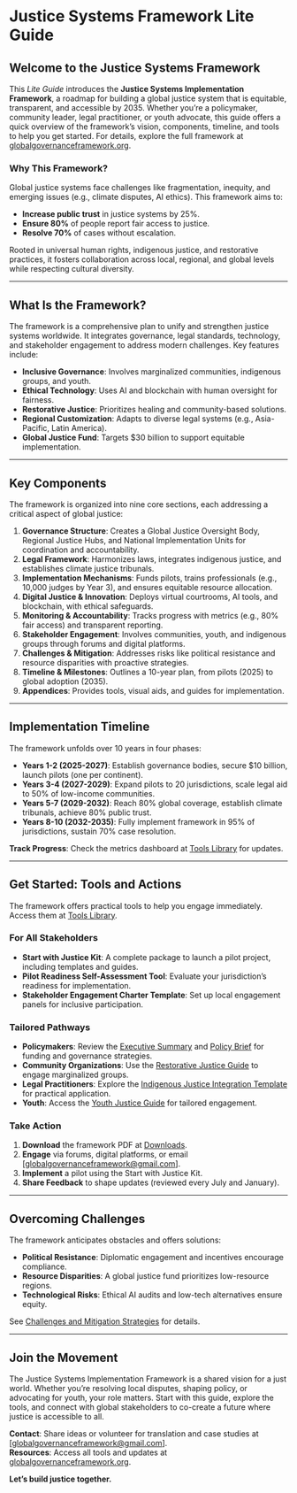 # Justice Systems Framework Lite Guide

## Welcome to the Justice Systems Framework
This *Lite Guide* introduces the **Justice Systems Implementation Framework**, a roadmap for building a global justice system that is equitable, transparent, and accessible by 2035. Whether you’re a policymaker, community leader, legal practitioner, or youth advocate, this guide offers a quick overview of the framework’s vision, components, timeline, and tools to help you get started. For details, explore the full framework at [globalgovernanceframework.org](/framework/docs/implementation/justice-systems).

### Why This Framework?
Global justice systems face challenges like fragmentation, inequity, and emerging issues (e.g., climate disputes, AI ethics). This framework aims to:
- **Increase public trust** in justice systems by 25%.
- **Ensure 80%** of people report fair access to justice.
- **Resolve 70%** of cases without escalation.

Rooted in universal human rights, indigenous justice, and restorative practices, it fosters collaboration across local, regional, and global levels while respecting cultural diversity.

---

## What Is the Framework?
The framework is a comprehensive plan to unify and strengthen justice systems worldwide. It integrates governance, legal standards, technology, and stakeholder engagement to address modern challenges. Key features include:
- **Inclusive Governance**: Involves marginalized communities, indigenous groups, and youth.
- **Ethical Technology**: Uses AI and blockchain with human oversight for fairness.
- **Restorative Justice**: Prioritizes healing and community-based solutions.
- **Regional Customization**: Adapts to diverse legal systems (e.g., Asia-Pacific, Latin America).
- **Global Justice Fund**: Targets $30 billion to support equitable implementation.

---

## Key Components
The framework is organized into nine core sections, each addressing a critical aspect of global justice:

1. **Governance Structure**: Creates a Global Justice Oversight Body, Regional Justice Hubs, and National Implementation Units for coordination and accountability.
2. **Legal Framework**: Harmonizes laws, integrates indigenous justice, and establishes climate justice tribunals.
3. **Implementation Mechanisms**: Funds pilots, trains professionals (e.g., 10,000 judges by Year 3), and ensures equitable resource allocation.
4. **Digital Justice & Innovation**: Deploys virtual courtrooms, AI tools, and blockchain, with ethical safeguards.
5. **Monitoring & Accountability**: Tracks progress with metrics (e.g., 80% fair access) and transparent reporting.
6. **Stakeholder Engagement**: Involves communities, youth, and indigenous groups through forums and digital platforms.
7. **Challenges & Mitigation**: Addresses risks like political resistance and resource disparities with proactive strategies.
8. **Timeline & Milestones**: Outlines a 10-year plan, from pilots (2025) to global adoption (2035).
9. **Appendices**: Provides tools, visual aids, and guides for implementation.

---

## Implementation Timeline
The framework unfolds over 10 years in four phases:

- **Years 1-2 (2025-2027)**: Establish governance bodies, secure $10 billion, launch pilots (one per continent).
- **Years 3-4 (2027-2029)**: Expand pilots to 20 jurisdictions, scale legal aid to 50% of low-income communities.
- **Years 5-7 (2029-2032)**: Reach 80% global coverage, establish climate tribunals, achieve 80% public trust.
- **Years 8-10 (2032-2035)**: Fully implement framework in 95% of jurisdictions, sustain 70% case resolution.

**Track Progress**: Check the metrics dashboard at [Tools Library](/framework/tools/justice-systems) for updates.

---

## Get Started: Tools and Actions
The framework offers practical tools to help you engage immediately. Access them at [Tools Library](/framework/tools/justice-systems).

### For All Stakeholders
- **Start with Justice Kit**: A complete package to launch a pilot project, including templates and guides.
- **Pilot Readiness Self-Assessment Tool**: Evaluate your jurisdiction’s readiness for implementation.
- **Stakeholder Engagement Charter Template**: Set up local engagement panels for inclusive participation.

### Tailored Pathways
- **Policymakers**: Review the [Executive Summary](/framework/tools/justice-systems/executive-summary-en.pdf) and [Policy Brief](/framework/tools/justice-systems/policy-brief-en.pdf) for funding and governance strategies.
- **Community Organizations**: Use the [Restorative Justice Guide](/framework/tools/justice-systems/restorative-justice-guide-en.pdf) to engage marginalized groups.
- **Legal Practitioners**: Explore the [Indigenous Justice Integration Template](/framework/tools/justice-systems/indigenous-justice-integration-template-en.pdf) for practical application.
- **Youth**: Access the [Youth Justice Guide](/framework/tools/justice-systems/youth-justice-guide-en.pdf) for tailored engagement.

### Take Action
1. **Download** the framework PDF at [Downloads](/downloads).
2. **Engage** via forums, digital platforms, or email [globalgovernanceframework@gmail.com].
3. **Implement** a pilot using the Start with Justice Kit.
4. **Share Feedback** to shape updates (reviewed every July and January).

---

## Overcoming Challenges
The framework anticipates obstacles and offers solutions:
- **Political Resistance**: Diplomatic engagement and incentives encourage compliance.
- **Resource Disparities**: A global justice fund prioritizes low-resource regions.
- **Technological Risks**: Ethical AI audits and low-tech alternatives ensure equity.

See [Challenges and Mitigation Strategies](/framework/docs/implementation/justice-systems#08-challenges-mitigation) for details.

---

## Join the Movement
The Justice Systems Implementation Framework is a shared vision for a just world. Whether you’re resolving local disputes, shaping policy, or advocating for youth, your role matters. Start with this guide, explore the tools, and connect with global stakeholders to co-create a future where justice is accessible to all.

**Contact**: Share ideas or volunteer for translation and case studies at [globalgovernanceframework@gmail.com].  
**Resources**: Access all tools and updates at [globalgovernanceframework.org](/framework/tools/justice-systems).

**Let’s build justice together.**